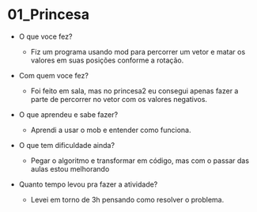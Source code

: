 # 01_Princesa
-	O que voce fez?

    * Fiz um programa usando mod para percorrer um vetor e matar os valores em suas posições conforme a rotação.

-	Com quem voce fez?

    * Foi feito em sala, mas no princesa2 eu consegui apenas fazer a parte de percorrer no vetor com os valores negativos.
-	O que aprendeu e sabe fazer?

    * Aprendi a usar o mob e entender como funciona.

-	O que tem dificuldade ainda?

    * Pegar o algoritmo e transformar em código, mas com o passar das aulas estou melhorando

-	Quanto tempo levou pra fazer a atividade?

    * Levei em torno de 3h pensando como resolver o problema.
